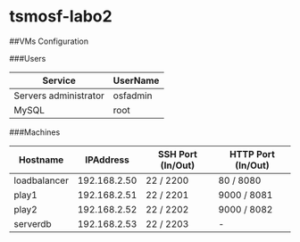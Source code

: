 tsmosf-labo2
============

##VMs Configuration

###Users

| Service               | UserName
|-----------------------|---------       
| Servers administrator | osfadmin
| MySQL                 | root     

###Machines

| Hostname     | IPAddress    | SSH Port (In/Out) | HTTP Port (In/Out)
|--------------|--------------|-------------------|--------------------
| loadbalancer | 192.168.2.50 | 22 / 2200         | 80 / 8080
| play1        | 192.168.2.51 | 22 / 2201         | 9000 / 8081
| play2        | 192.168.2.52 | 22 / 2202         | 9000 / 8082
| serverdb     | 192.168.2.53 | 22 / 2203         | -
